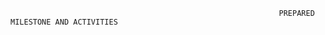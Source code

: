                                                                 
                                                                PREPARED MILESTONE AND ACTIVITIES
